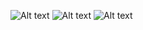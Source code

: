 ![Alt text](https://im.ge/i/Fg5djf "Mtshop")
![Alt text](https://im.ge/i/Fg5qWm "Mtshop")
![Alt text](https://im.ge/i/Fg5SO1 "Mtshop")
